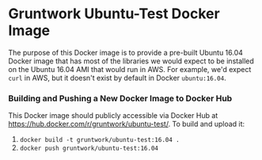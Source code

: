 # Gruntwork Ubuntu-Test Docker Image

The purpose of this Docker image is to provide a pre-built Ubuntu 16.04 Docker image that has most of the libraries
we would expect to be installed on the Ubuntu 16.04 AMI that would run in AWS. For example, we'd expect `curl` in AWS,
but it doesn't exist by default in Docker `ubuntu:16.04`.

### Building and Pushing a New Docker Image to Docker Hub

This Docker image should publicly accessible via Docker Hub at https://hub.docker.com/r/gruntwork/ubuntu-test/. To build and
upload it:

1. `docker build -t gruntwork/ubuntu-test:16.04 .`
1. `docker push gruntwork/ubuntu-test:16.04`

